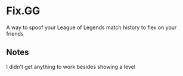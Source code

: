 # Fix.GG

A way to spoof your League of Legends match history to flex on your friends

## Notes

I didn't get anything to work besides showing a level
